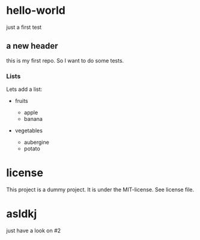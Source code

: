 # hello-world
just a first test

## a new header
this is my first repo. So I want to do some tests.

### Lists
Lets add a list:
* fruits
	- apple
	- banana

* vegetables
	- aubergine
	- potato

# license
This project is a dummy project. It is under the MIT-license. See license file.

# asldkj
just have a look on #2

